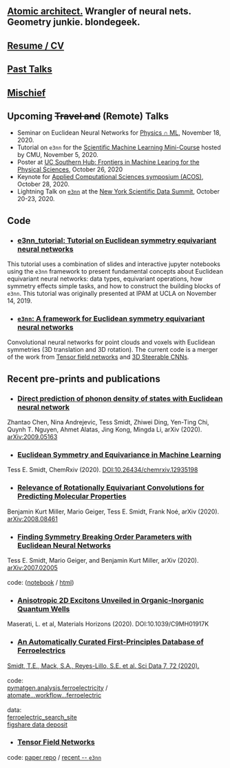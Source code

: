 ## [Atomic architect.](https://cs.lbl.gov/news-media/news/2018/tess-smidt-atomic-architect-and-2018-luis-alvarez-fellow/) Wrangler of neural nets. Geometry junkie. blondegeek.

## [Resume / CV](/resume)

## [Past Talks](/talks)

## [Mischief](/mischief)

## Upcoming <s>Travel and</s> (Remote) Talks
* Seminar on Euclidean Neural Networks for [Physics ∩ ML](http://www.physicsmeetsml.org/), November 18, 2020.
* Tutorial on `e3nn` for the [Scientific Machine Learning Mini-Course](https://www.cmu.edu/aced/sciML.html) hosted by CMU, November 5, 2020.
* Poster at [UC Southern Hub: Frontiers in Machine Learing for the Physical Sciences](https://sites.research.uci.edu/frontiers-machine-learning/), October 26, 2020
* Keynote for [Applied Computational Sciences symposium (ACOS)](https://www.nwo.nl/en/news-and-events/events/acos), October 28, 2020.
* Lightning Talk on [`e3nn`](https://github.com/e3nn/e3nn) at the [New York Scientific Data Summit](https://www.bnl.gov/nysds20/), October 20-23, 2020.

## Code
* ### [e3nn_tutorial: Tutorial on Euclidean symmetry equivariant neural networks](https://blondegeek.github.io/e3nn_tutorial/)
This tutorial uses a combination of slides and interactive jupyter notebooks using the `e3nn` framework to present fundamental concepts about Euclidean equivariant neural networks: data types, equivariant operations, how symmetry effects simple tasks, and how to construct the building blocks of `e3nn`. This tutorial was originally presented at IPAM at UCLA on November 14, 2019. 

* ### [`e3nn`: A framework for Euclidean symmetry equivariant neural networks](https://github.com/e3nn/e3nn)
Convolutional neural networks for point clouds and voxels with Euclidean symmetries (3D translation and 3D rotation). The current code is a merger of the work from [Tensor field networks](https://arxiv.org/abs/1802.08219) and [3D Steerable CNNs](https://arxiv.org/abs/1807.02547).

## Recent pre-prints and publications

* ### [Direct prediction of phonon density of states with Euclidean neural network](https://arxiv.org/abs/2009.05163)
Zhantao Chen, Nina Andrejevic, Tess Smidt, Zhiwei Ding, Yen-Ting Chi, Quynh T. Nguyen, Ahmet Alatas, Jing Kong, Mingda Li, arXiv (2020). [arXiv:2009.05163](https://arxiv.org/abs/2009.05163)

* ### [Euclidean Symmetry and Equivariance in Machine Learning](https://doi.org/10.26434/chemrxiv.12935198.v1)
Tess E. Smidt, ChemRxiv (2020). [DOI:10.26434/chemrxiv.12935198](https://doi.org/10.26434/chemrxiv.12935198.v1)

* ### [Relevance of Rotationally Equivariant Convolutions for Predicting Molecular Properties](https://arxiv.org/abs/2008.08461)
Benjamin Kurt Miller, Mario Geiger, Tess E. Smidt, Frank Noé, arXiv (2020). [arXiv:2008.08461](https://arxiv.org/abs/2008.08461)

* ### [Finding Symmetry Breaking Order Parameters with Euclidean Neural Networks](https://arxiv.org/abs/2007.02005)
Tess E. Smidt, Mario Geiger, and Benjamin Kurt Miller, arXiv (2020). [arXiv:2007.02005](https://arxiv.org/abs/2007.02005)
<br>
<br>
code: ([notebook](https://github.com/blondegeek/e3nn_tutorial/blob/master/simple_tasks_and_symmetry.ipynb) / [html](https://blondegeek.github.io/e3nn_tutorial/simple_tasks_and_symmetry.html))

* ### [Anisotropic 2D Excitons Unveiled in Organic-Inorganic Quantum Wells](https://pubs.rsc.org/en/content/articlelanding/2020/mh/c9mh01917k)
Maserati, L. et al, Materials Horizons (2020). DOI:10.1039/C9MH01917K

* ### [An Automatically Curated First-Principles Database of Ferroelectrics](https://doi.org/10.1038/s41597-020-0407-9) 
[Smidt, T.E., Mack, S.A., Reyes-Lillo, S.E. et al. Sci Data 7, 72 (2020).](https://www.nature.com/articles/s41597-020-0407-9#citeas)
<br>
<br>
code:
<br>
[pymatgen.analysis.ferroelectricity](https://github.com/materialsproject/pymatgen/tree/master/pymatgen/analysis/ferroelectricity) /
<br>
[atomate...workflow...ferroelectric](https://github.com/hackingmaterials/atomate/blob/master/atomate/vasp/workflows/base/ferroelectric.py)
<br>
<br>
data:
<br>
[ferroelectric_search_site](https://blondegeek.github.io/ferroelectric_search_site/)
<br>
[figshare data deposit](https://dx.doi.org/10.6084/m9.figshare.6025634)

* ### [Tensor Field Networks](https://arxiv.org/abs/1802.08219) 
code: [paper repo](https://github.com/tensorfieldnetworks/tensorfieldnetworks) / [recent -- `e3nn`](https://github.com/e3nn/e3nn)

